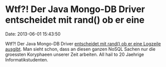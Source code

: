 Wtf?! Der Java Mongo-DB Driver entscheidet mit rand() ob er eine
================================================================

Date: 2013-06-01 15:43:50

Wtf?! Der Java Mongo-DB Driver [entscheidet mit rand() ob er eine
Logzeile
ausgibt](https://github.com/mongodb/mongo-java-driver/blob/master/src/main/com/mongodb/ConnectionStatus.java#L213).
Man sieht schon, dass an diesen ganzen NoSQL Sachen nur die groessten
Koryphaeen unserer Zeit arbeiten. All hail to 20 Jaehrige
Informatikstudenten.
